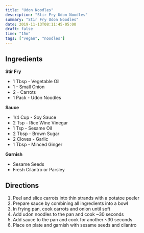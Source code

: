 ```yaml
---
title: "Udon Noodles"
description: "Stir Fry Udon Noodles"
summary: "Stir Fry Udon Noodles"
date: 2019-11-13T08:11:45-05:00
draft: false
time: "15m"
tags: ["vegan", "noodles"]
---
```


## Ingredients

**Stir Fry**

- 1 Tbsp - Vegetable Oil
- 1 - Small Onion
- 2 - Carrots
- 1 Pack - Udon Noodles

**Sauce**

- 1/4 Cup - Soy Sauce
- 2 Tsp - Rice Wine Vinegar
- 1 Tsp - Sesame Oil
- 2 Tbsp - Brown Sugar
- 2 Cloves - Garlic
- 1 Tbsp - Minced Ginger

**Garnish**

- Sesame Seeds
- Fresh Cilantro or Parsley

## Directions

1. Peel and slice carrots into thin strands with a potatoe peeler
2. Prepare sauce by combining all ingredients into a bowl
3. In frying pan, cook carrots and onion until soft
4. Add udon noodles to the pan and cook ~30 seconds
5. Add sauce to the pan and cook for another ~30 seconds
6. Place on plate and garnish with sesame seeds and cilantro